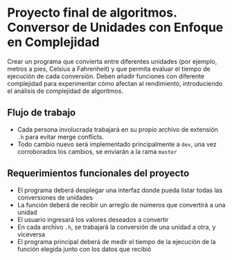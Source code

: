 # Proyecto final de algoritmos. Conversor de Unidades con Enfoque en Complejidad

Crear un programa que convierta entre diferentes unidades (por ejemplo, metros a pies, Celsius a Fahrenheit) y que permita evaluar el tiempo de ejecución de cada conversión. Deben añadir funciones con diferente complejidad para experimentar cómo afectan al rendimiento, introduciendo el análisis de complejidad de algoritmos.

## Flujo de trabajo

- Cada persona involucrada trabajará en su propio archivo de extensión `.h` para evitar merge conflicts.
- Todo cambio nuevo será implementado principalmente a `dev`, una vez corroborados los cambios, se enviarán a la rama `master`

## Requerimientos funcionales del proyecto

- El programa deberá desplegar una interfaz donde pueda listar todas las conversiones de unidades
- La función deberá de recibir un arreglo de números que convertirá a una unidad
- El usuario ingresará los valores deseados a convertir
- En cada archivo `.h`, se trabajará la conversión de una unidad a otra, y viceversa
- El programa principal deberá de medir el tiempo de la ejecución de la función elegida junto con los datos que recibió
